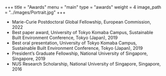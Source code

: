 +++
title = "Awards"
menu = "main"
type = "awards"
weight = 4
image_path = "../images/Portrait.jpg"
+++

- Marie-Curie Postdoctoral Global Fellowship, European Commission, 2022
- Best paper award, University of Tokyo Komaba Campus, Sustainable Built Environment Conference, Tokyo (Japan), 2019
- Best oral presentation, University of Tokyo Komaba Campus, Sustainable Built Environment Conference, Tokyo (Japan), 2019
- President’s Graduate Fellowship, National University of Singapore, Singapore, 2019 
- NUS Research Scholarship, National University of Singapore, Singapore, 2016 
